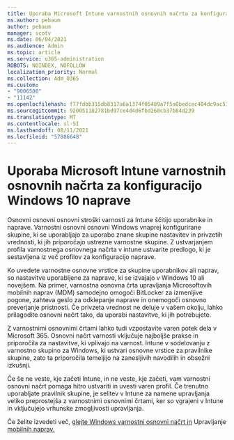 ```yaml
---
title: Uporaba Microsoft Intune varnostnih osnovnih načrta za konfiguracijo Windows 10 naprave
ms.author: pebaum
author: pebaum
manager: scotv
ms.date: 06/04/2021
ms.audience: Admin
ms.topic: article
ms.service: o365-administration
ROBOTS: NOINDEX, NOFOLLOW
localization_priority: Normal
ms.collection: Adm_O365
ms.custom:
- "9006500"
- "11142"
ms.openlocfilehash: f77fdbb315db8317a6a1374f05489a7f5a0bedcec484dc9ac53a473098583949
ms.sourcegitcommit: 920051182781bd97ce4d4d6fbd268cb37b84d239
ms.translationtype: MT
ms.contentlocale: sl-SI
ms.lasthandoff: 08/11/2021
ms.locfileid: "57886648"
---
```

# <a name="use-microsoft-intune-security-baselines-to-configure-windows-10-devices"></a>Uporaba Microsoft Intune varnostnih osnovnih načrta za konfiguracijo Windows 10 naprave

Osnovni osnovni osnovni stroški varnosti za Intune ščitijo uporabnike in naprave. Varnostni osnovni osnovni Windows vnaprej konfigurirane skupine, ki se uporabljajo za uporabo znane skupine nastavitev in privzetih vrednosti, ki jih priporočajo ustrezne varnostne skupine. Z ustvarjanjem profila varnostnega osnovnega načrta v intune ustvarite predlogo, ki je sestavljena iz več profilov za konfiguracijo naprave.

Ko uvedete varnostne osnovne vrstice za skupine uporabnikov ali naprav, so nastavitve uporabljene za naprave, ki se izvajajo v Windows 10 ali novejšem. Na primer, varnostna osnovna črta upravljanja Microsoftovih mobilnih naprav (MDM) samodejno omogoči BitLocker za izmenljive pogone, zahteva geslo za odklepanje naprave in onemogoči osnovno preverjanje pristnosti. Če privzeta vrednost ne deluje v vašem okolju, lahko prilagodite osnovni načrt tako, da uporabi nastavitve, ki jih potrebujete.

Z varnostnimi osnovnimi črtami lahko tudi vzpostavite varen potek dela v Microsoft 365. Osnovni načrt varnosti vključuje najboljše prakse in priporočila za nastavitve, ki vplivajo na varnost. Intune v sodelovanju z varnostno skupino za Windows, ki ustvari osnovne vrstice za pravilnike skupine, zato ta priporočila temeljijo na zanesljivih navodilih in obsežni izkušnji.

Če še ne veste, kje začeti Intune, in ne veste, kje začeti, vam varnostni osnovni načrt pomaga hitro ustvariti in uvesti varen profil. Če trenutno uporabljate pravilnik skupine, je selitev v Intune za namene upravljanja veliko preprostejša z varnostnimi osnovnimi črtami, ker so vgrajeni v Intune in vključujejo vrhunske zmogljivosti upravljanja.

Če želite izvedeti več, [glejte Windows varnostni osnovni načrt in](https://docs.microsoft.com/windows/security/threat-protection/windows-security-baselines) Upravljanje [mobilnih naprav.](https://docs.microsoft.com/windows/client-management/mdm/)

